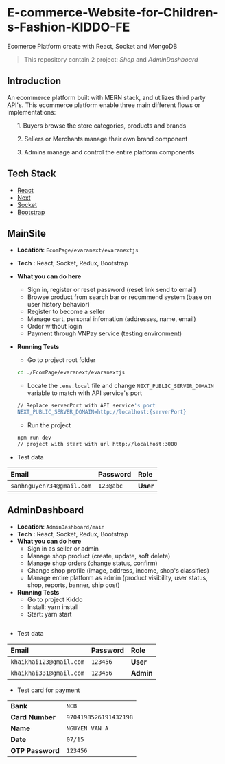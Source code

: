 # E-commerce-Website-for-Children-s-Fashion-KIDDO-FE

Ecomerce Platform create with React, Socket and MongoDB

> This repository contain 2 project: *Shop* and *AdminDashboard*


## Introduction
An ecommerce platform built with MERN stack, and utilizes third party API's. This ecommerce platform enable three main different flows or implementations:

&nbsp;&nbsp;&nbsp;&nbsp;&nbsp;&nbsp;1. Buyers browse the store categories, products and brands

&nbsp;&nbsp;&nbsp;&nbsp;&nbsp;&nbsp;2. Sellers or Merchants manage their own brand component

&nbsp;&nbsp;&nbsp;&nbsp;&nbsp;&nbsp;3. Admins manage and control the entire platform components


## Tech Stack

- [React](https://react.dev)
- [Next](https://nextjs.org)
- [Socket](https://socket.io)
- [Bootstrap](https://react-bootstrap.github.io)



## MainSite

- **Location**: `EcomPage/evaranext/evaranextjs`
- **Tech** : React, Socket, Redux, Bootstrap
- **What you can do here**
    - Sign in, register or reset password (reset link send to email)
    - Browse product from search bar or recommend system (base on user history behavior)
    - Register to become a seller
    - Manage cart, personal infomation (addresses, name, email)
    - Order without login
    - Payment through VNPay service (testing environment)
- **Running Tests**
    - Go to project root folder
    ```bash
    cd ./EcomPage/evaranext/evaranextjs

    ```
    - Locate the `.env.local` file and change `NEXT_PUBLIC_SERVER_DOMAIN` variable to match with API service's port
    ```bash
    // Replace serverPort with API service's port
    NEXT_PUBLIC_SERVER_DOMAIN=http://localhost:{serverPort}
    ```
    - Run the project

    ```bash
    npm run dev
    // project with start with url http://localhost:3000
    ```
- Test data

| Email | Password     | Role                |
| :-------- | :------- | :------------------------- |
| `sanhnguyen734@gmail.com` | `123@abc` | **User** |
    
## AdminDashboard

- **Location**: `AdminDashboard/main`
- **Tech** : React, Socket, Redux, Bootstrap
- **What you can do here**
    - Sign in as seller or admin
    - Manage shop product (create, update, soft delete)
    - Manage shop orders (change status, confirm)
    - Change shop profile (image, address, income, shop's classifies)
    - Manage entire platform as admin (product visibility, user status, shop, reports, banner, ship cost)
- **Running Tests**
    - Go to project  Kiddo
    - Install: yarn install
    - Start: yarn start
    ```
- Test data

| Email | Password     | Role                |
| :-------- | :------- | :------------------ |
| `khaikhai123@gmail.com` | `123456` | **User** |
| `khaikhai331@gmail.com` | `123456` | **Admin** |


- Test card for payment

|  |     |
| :-------- | :------- |
| **Bank** | `NCB` |
| **Card Number** | `9704198526191432198` |
| **Name** | `NGUYEN VAN A` |
| **Date** | `07/15` |
| **OTP Password** | `123456` |


